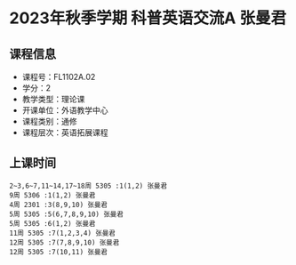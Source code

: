 # 2023年秋季学期 科普英语交流A 张曼君






## 课程信息

- 课程号：FL1102A.02
- 学分：2
- 教学类型：理论课
- 开课单位：外语教学中心
- 课程类别：通修
- 课程层次：英语拓展课程

## 上课时间

```
2~3,6~7,11~14,17~18周 5305 :1(1,2) 张曼君
9周 5306 :1(1,2) 张曼君
4周 2301 :3(8,9,10) 张曼君
5周 5305 :5(6,7,8,9,10) 张曼君
5周 5305 :6(1,2) 张曼君
11周 5305 :7(1,2,3,4) 张曼君
12周 5305 :7(7,8,9,10) 张曼君
12周 5305 :7(10,11) 张曼君
```


